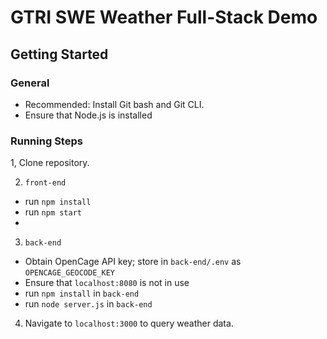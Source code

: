 # GTRI SWE Weather Full-Stack Demo

## Getting Started

### General
- Recommended: Install Git bash and Git CLI.
- Ensure that Node.js is installed

### Running Steps
1, Clone repository.

2. `front-end`
  - run `npm install`
  - run `npm start`
  - 
3. `back-end`
  - Obtain OpenCage API key; store in `back-end/.env` as `OPENCAGE_GEOCODE_KEY`
  - Ensure that `localhost:8080` is not in use
  - run `npm install` in `back-end`
  - run `node server.js` in `back-end`

4. Navigate to `localhost:3000` to query weather data.
